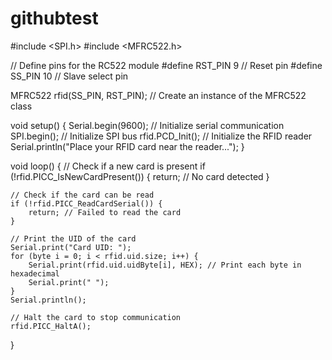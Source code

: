 # githubtest
#include <SPI.h>
#include <MFRC522.h>

// Define pins for the RC522 module
#define RST_PIN 9  // Reset pin
#define SS_PIN 10  // Slave select pin

MFRC522 rfid(SS_PIN, RST_PIN); // Create an instance of the MFRC522 class

void setup() {
    Serial.begin(9600); // Initialize serial communication
    SPI.begin();        // Initialize SPI bus
    rfid.PCD_Init();    // Initialize the RFID reader
    Serial.println("Place your RFID card near the reader...");
}

void loop() {
    // Check if a new card is present
    if (!rfid.PICC_IsNewCardPresent()) {
        return; // No card detected
    }

    // Check if the card can be read
    if (!rfid.PICC_ReadCardSerial()) {
        return; // Failed to read the card
    }

    // Print the UID of the card
    Serial.print("Card UID: ");
    for (byte i = 0; i < rfid.uid.size; i++) {
        Serial.print(rfid.uid.uidByte[i], HEX); // Print each byte in hexadecimal
        Serial.print(" ");
    }
    Serial.println();

    // Halt the card to stop communication
    rfid.PICC_HaltA();
}